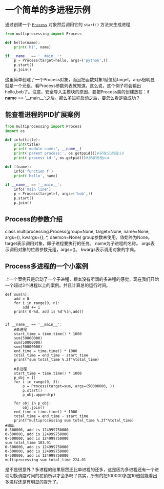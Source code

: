 # 一个简单的多进程示例

通过创建一个 [`Process`](https://docs.python.org/zh-cn/3/library/multiprocessing.html#multiprocessing.Process) 对象然后调用它的 `start()` 方法来生成进程

```python
from multiprocessing import Process

def hello(name):
    print('hi', name)

if __name__ == '__main__':
    p = Process(target=hello, args=('python',))
    p.start()
    p.join()
```

这里简单创建了一个Process对象，而且把函数对象f赋值给target，args很明显就是一个元组，看Process参数列表就知道。这么说，这个例子将会输出hello,bob了。注意，安全导入主模块的原因，要把Process类的创建放在：if __name__ == '\_\_main\_\_':之后。那么多进程启动之后，要怎么看是否成功？

## 能查看进程的PID扩展案例

```python
from multiprocessing import Process
import os

def info(title):
    print(title)
    print('module name:', __name__)
    print('parent process:', os.getppid())#获取父进程pid
    print('process id:', os.getpid())#获取进程pid

def f(name):
    info('function f')
    print('hello', name)

if __name__ == '__main__':
    info('main line')
    p = Process(target=f, args=('bob',))
    p.start()
    p.join()
```

## Process的参数介绍

class multiprocessing.Process(group=None, target=None, name=None, args=(), kwargs={}, *, daemon=None)
group参数未使用，值始终为None。
target表示调用对象，即子进程要执行的任务。
name为子进程的名称。
args表示调用对象的位置参数元组，args=()。
kwargs表示调用对象的字典。

## Process多进程的一个小案例

上一个案例只是启动了一个子进程，根本没有所谓的多进程的感觉，现在我们开始一个超过3个进程以上的案例。并且计算总的运行时间。

```
def sum(n):
    add = 0
    for i in range(0, n):
        add += i
    print('0-%d, add is %d'%(n,add))


if __name__ == '__main__':
	#单进程
    start_time = time.time() * 1000
    sum(50000000)
    sum(50000000)
    sum(50000000)
    end_time = time.time() * 1000
    total_time = end_time - start_time
    print("sum total_time %.2f"%total_time)

	#多进程
    start_time = time.time() * 1000
    p_obj = []
    for i in range(0, 3):
        p = Process(target=sum, args=(50000000, ))
        p.start()
        p_obj.append(p)

    for obj in p_obj:
        obj.join()        
    end_time = time.time() * 1000
    total_time = end_time - start_time
    print("multiprocessing sum total_time %.2f"%total_time)
#输出
0-500000, add is 124999750000
0-500000, add is 124999750000
0-500000, add is 124999750000
sum total_time 103.01
0-500000, add is 124999750000
0-500000, add is 124999750000
0-500000, add is 124999750000
multiprocessing sum total_time 224.01
```

是不是很意外？多进程的结果居然还比单进程的还多，这是因为多进程还有一个进程切换调度时间的花销所以才会多吗？其实，所有的把100000多加10倍就能看出多进程还是有明显的提升了。